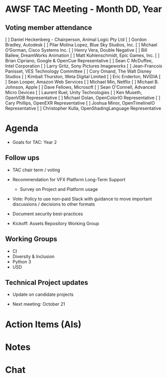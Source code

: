 # AWSF TAC Meeting - Month DD, Year

## Voting member attendance

[ ] Daniel Heckenberg - Chairperson, Animal Logic Pty Ltd
[ ] Gordon Bradley, Autodesk
[ ] Pilar Molina Lopez, Blue Sky Studios, Inc.
[ ] Michael O’Gorman, Cisco Systems Inc.
[ ] Henry Vera, Double Negative
[ ] Bill Ballew, DreamWorks Animation
[ ] Matt Kuhlenschmidt, Epic Games, Inc.
[ ] Brian Cipriano, Google & OpenCue Representative
[ ] Sean C McDuffee, Intel Corporation
[ ] Larry Gritz, Sony Pictures Imageworks
[ ] Jean-Francois Panisset, VES Technology Committee
[ ] Cory Omand, The Walt Disney Studios
[ ] Kimball Thurston, Weta Digital Limited
[ ] Eric Enderton, NVIDIA
[ ] Sean Looper, Amazon Web Services
[ ] Michael Min, Netflix
[ ] Michael B. Johnson, Apple
[ ] Dave Fellows, Microsoft
[ ] Sean O'Connell, Advanced Micro Devices
[ ] Laurent Ruel, Unity Technologies
[ ] Ken Museth, OpenVDB Representative
[ ] Michael Dolan, OpenColorIO Representative
[ ] Cary Phillips, OpenEXR Representative
[ ] Joshua Minor, OpenTimelineIO Representative
[ ] Christopher Kulla, OpenShadingLanguage Representative

# Agenda

- Goals for TAC: Year 2

## Follow ups
- TAC chair term / voting

- Recommendation for VFX Platform Long-Term Support
  - Survey on Project and Platform usage

- Vote: Policy to use non-paid Slack with guidance to move important discussions / decisions to other formats

- Document security best-practices

- Kickoff:  Assets Repository Working Group

## Working Groups
  - CI 
  - Diversity & Inclusion
  - Python 3
  - USD

## Technical Project updates

- Update on candidate projects

- Next meeting: October 21

# Action Items (AIs)

# Notes

# Chat

